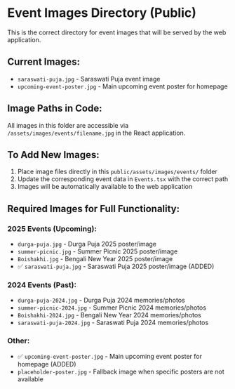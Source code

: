 # Event Images Directory (Public)

This is the correct directory for event images that will be served by the web application.

## Current Images:
- `saraswati-puja.jpg` - Saraswati Puja event image
- `upcoming-event-poster.jpg` - Main upcoming event poster for homepage

## Image Paths in Code:
All images in this folder are accessible via `/assets/images/events/filename.jpg` in the React application.

## To Add New Images:
1. Place image files directly in this `public/assets/images/events/` folder
2. Update the corresponding event data in `Events.tsx` with the correct path
3. Images will be automatically available to the web application

## Required Images for Full Functionality:

### 2025 Events (Upcoming):
- `durga-puja.jpg` - Durga Puja 2025 poster/image
- `summer-picnic.jpg` - Summer Picnic 2025 poster/image  
- `Boishakhi.jpg` - Bengali New Year 2025 poster/image
- ✅ `saraswati-puja.jpg` - Saraswati Puja 2025 poster/image (ADDED)

### 2024 Events (Past):
- `durga-puja-2024.jpg` - Durga Puja 2024 memories/photos
- `summer-picnic-2024.jpg` - Summer Picnic 2024 memories/photos
- `Boishakhi-2024.jpg` - Bengali New Year 2024 memories/photos
- `saraswati-puja-2024.jpg` - Saraswati Puja 2024 memories/photos

### Other:
- ✅ `upcoming-event-poster.jpg` - Main upcoming event poster for homepage (ADDED)
- `placeholder-poster.jpg` - Fallback image when specific posters are not available
